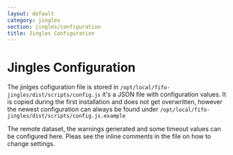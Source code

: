 ```yaml
---
layout: default
category: jingles
section: jingles/configuration
title: Jingles Configuration
---
```

# Jingles Configuration
The jinlges cofiguration file is stored in `/opt/local/fifo-jingles/dist/scripts/config.js` it's a JSON file with configuration values. It is copied during the first installation and does not get overwritten, however the newest configuration can always be found under `/opt/local/fifo-jingles/dist/scripts/config.js.example`

The remote dataset, the warnings generated and some timeout values can be configured here. Pleas see the inline comments in the file on how to change settings.

